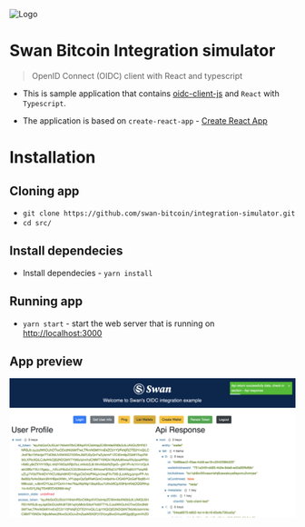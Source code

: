 ![Logo](docs/Images/Skoruba-Logo-ReadMe.png)

# Swan Bitcoin Integration simulator

> OpenID Connect (OIDC) client with React and typescript

- This is sample application that contains [oidc-client-js](https://github.com/IdentityModel/oidc-client-js) and `React` with `Typescript`.

- The application is based on `create-react-app` - [Create React App](https://github.com/facebook/create-react-app)

# Installation

## Cloning app

- `git clone https://github.com/swan-bitcoin/integration-simulator.git`
- `cd src/`

## Install dependecies

- Install dependecies - `yarn install`

## Running app

- `yarn start` - start the web server that is running on [http://localhost:3000](http://localhost:3000)

## App preview

![Logo](docs/Images/react-oidc-client-screenshot.png)
